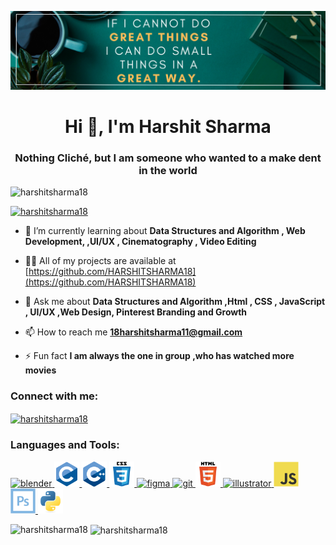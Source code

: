 ![MasterHead](https://github.com/HARSHITSHARMA18/HARSHITSHARMA18/blob/main/LINKED%20BANNER.png)
<h1 align="center">Hi 👋, I'm Harshit Sharma</h1>
<h3 align="center">Nothing Cliché, but I am someone who wanted to a make dent in the world</h3>

<p align="left"> <img src="https://komarev.com/ghpvc/?username=harshitsharma18&label=Profile%20views&color=0e75b6&style=flat" alt="harshitsharma18" /> </p>

<p align="left"> <a href="https://github.com/ryo-ma/github-profile-trophy"><img src="https://github-profile-trophy.vercel.app/?username=harshitsharma18" alt="harshitsharma18" /></a> </p>

- 🌱 I’m currently learning about **Data Structures and Algorithm , Web Development, ,UI/UX , Cinematography , Video Editing**

- 👨‍💻 All of my projects are available at [https://github.com/HARSHITSHARMA18](https://github.com/HARSHITSHARMA18)

- 💬 Ask me about **Data Structures and Algorithm ,Html , CSS , JavaScript , UI/UX ,Web Design, Pinterest Branding and Growth**

- 📫 How to reach me **18harshitsharma11@gmail.com**

- ⚡ Fun fact **I am always the one in group ,who has watched more movies**

<h3 align="left">Connect with me:</h3>
<p align="left">
<a href="https://linkedin.com/in/harshitsharma18" target="blank"><img align="center" src="https://raw.githubusercontent.com/rahuldkjain/github-profile-readme-generator/master/src/images/icons/Social/linked-in-alt.svg" alt="harshitsharma18" height="30" width="40" /></a>
</p>

<h3 align="left">Languages and Tools:</h3>
<p align="left"> <a href="https://www.blender.org/" target="_blank" rel="noreferrer"> <img src="https://download.blender.org/branding/community/blender_community_badge_white.svg" alt="blender" width="40" height="40"/> </a> <a href="https://www.cprogramming.com/" target="_blank" rel="noreferrer"> <img src="https://raw.githubusercontent.com/devicons/devicon/master/icons/c/c-original.svg" alt="c" width="40" height="40"/> </a> <a href="https://www.w3schools.com/cpp/" target="_blank" rel="noreferrer"> <img src="https://raw.githubusercontent.com/devicons/devicon/master/icons/cplusplus/cplusplus-original.svg" alt="cplusplus" width="40" height="40"/> </a> <a href="https://www.w3schools.com/css/" target="_blank" rel="noreferrer"> <img src="https://raw.githubusercontent.com/devicons/devicon/master/icons/css3/css3-original-wordmark.svg" alt="css3" width="40" height="40"/> </a> <a href="https://www.figma.com/" target="_blank" rel="noreferrer"> <img src="https://www.vectorlogo.zone/logos/figma/figma-icon.svg" alt="figma" width="40" height="40"/> </a> <a href="https://git-scm.com/" target="_blank" rel="noreferrer"> <img src="https://www.vectorlogo.zone/logos/git-scm/git-scm-icon.svg" alt="git" width="40" height="40"/> </a> <a href="https://www.w3.org/html/" target="_blank" rel="noreferrer"> <img src="https://raw.githubusercontent.com/devicons/devicon/master/icons/html5/html5-original-wordmark.svg" alt="html5" width="40" height="40"/> </a> <a href="https://www.adobe.com/in/products/illustrator.html" target="_blank" rel="noreferrer"> <img src="https://www.vectorlogo.zone/logos/adobe_illustrator/adobe_illustrator-icon.svg" alt="illustrator" width="40" height="40"/> </a> <a href="https://developer.mozilla.org/en-US/docs/Web/JavaScript" target="_blank" rel="noreferrer"> <img src="https://raw.githubusercontent.com/devicons/devicon/master/icons/javascript/javascript-original.svg" alt="javascript" width="40" height="40"/> </a> <a href="https://www.photoshop.com/en" target="_blank" rel="noreferrer"> <img src="https://raw.githubusercontent.com/devicons/devicon/master/icons/photoshop/photoshop-line.svg" alt="photoshop" width="40" height="40"/> </a> <a href="https://www.python.org" target="_blank" rel="noreferrer"> <img src="https://raw.githubusercontent.com/devicons/devicon/master/icons/python/python-original.svg" alt="python" width="40" height="40"/> </a> </p>

<p><img align="left" src="https://github-readme-stats.vercel.app/api/top-langs?username=harshitsharma18&show_icons=true&locale=en&layout=compact" alt="harshitsharma18" /></p>

<p>&nbsp;<img align="center" src="https://github-readme-stats.vercel.app/api?username=harshitsharma18&show_icons=true&locale=en" alt="harshitsharma18" /></p>

